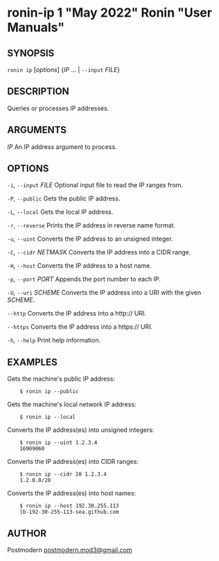 # ronin-ip 1 "May 2022" Ronin "User Manuals"

## SYNOPSIS

`ronin ip` [*options*] {*IP* ... \| `--input` *FILE*}

## DESCRIPTION

Queries or processes IP addresses.

## ARGUMENTS

*IP*
  An IP address argument to process.

## OPTIONS

`-i`, `--input` *FILE*
  Optional input file to read the IP ranges from.

`-P`, `--public`
  Gets the public IP address.

`-L`, `--local`
  Gets the local IP address.

`-r`, `--reverse`
  Prints the IP address in reverse name format.

`-u`, `--uint`
  Converts the IP address to an unsigned integer.

`-C`, `--cidr` *NETMASK*
  Converts the IP address into a CIDR range.

`-H`, `--host`
  Converts the IP address to a host name.

`-p`, `--port` *PORT*
  Appends the port number to each IP.

`-U`, `--uri` *SCHEME*
  Converts the IP address into a URI with the given *SCHEME*.

`--http`
  Converts the IP address into a http:// URI.

`--https`
  Converts the IP address into a https:// URI.

`-h`, `--help`
  Print help information.

## EXAMPLES

Gets the machine's public IP address:

        $ ronin ip --public

Gets the machine's local network IP address:

        $ ronin ip --local

Converts the IP address(es) into unsigned integers:

        $ ronin ip --uint 1.2.3.4
        16909060

Converts the IP address(es) into CIDR ranges:

        $ ronin ip --cidr 20 1.2.3.4
        1.2.0.0/20

Converts the IP address(es) into host names:

        $ ronin ip --host 192.30.255.113
        lb-192-30-255-113-sea.github.com

## AUTHOR

Postmodern <postmodern.mod3@gmail.com>

